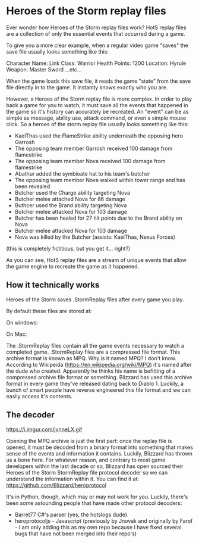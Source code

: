 # Heroes of the Storm replay files
Ever wonder how Heroes of the Storm replay files work? HotS replay files are a collection of only the essential events that occurred during a game.

To give you a more clear example, when a regular video game "saves" the save file usually looks something like this:

Character Name: Link
Class: Warrior
Health Points: 1200
Location: Hyrule
Weapon: Master Sword
...etc...

When the game loads this save file, it reads the game "state" from the save file directly in to the game. It instantly knows exactly who you are. 

However, a Heroes of the Storm replay file is more complex. In order to play back a game for you to watch, it must save all the events that happened in the game so it's history can accurately be recreated. An "event" can be as simple as message, ability use, attack command, or even a simple mouse click. So a heroes of the storm replay file usually looks something like this:

- KaelThas used the FlameStrike ability underneath the opposing hero Garrosh
- The opposing team member Garrosh received 100 damage from flamestrike
- The opposing team member Nova received 100 damage from flamestrike
- Abathur added the symbioate hat to his team's butcher 
- The opposing team member Nova walked within tower range and has been revealed
- Butcher used the Charge ability targeting Nova
- Butcher melee attached Nova for 86 damage
- Buthcer used the Brand ability targeting Nova
- Butcher melee attacked Nova for 103 damage
- Butcher has been healed for 27 hit points due to the Brand ability on Nova
- Butcher melee attacked Nova for 103 damage
- Nova was killed by the Butcher (assists: KaelThas, Nexus Forces)

(this is completely fictitious, but you get it... right?)

As you can see, HotS replay files are a stream of unique events that allow the game engine to recreate the game as it happened.

## How it technically works
Heroes of the Storm saves .StormReplay files after every game you play. 

By default these files are stored at:

On windows:

On Mac:

The .StormReplay files contain all the game events necessary to watch a completed game. 
.StormReplay files are a compressed file format. This archive format is known as MPQ. Why is it named MPQ? I don't know. According to Wikipeida (https://en.wikipedia.org/wiki/MPQ) it's named after the dude who created. Apparently he thinks his name is befitting of a compressed archive file format or something. 
Blizzard has used this archive format in every game they've released dating back to Diablo 1. Luckily, a bunch of smart people have reverse engineered this file format and we can easily access it's contents. 

## The decoder
https://i.imgur.com/jvnneLX.gif

Opening the MPQ archive is just the first part: once the replay file is opened, it must be decoded from a binary format into something that makes sense of the events and information it contains. Luckily, Blizzard has thrown us a bone here. For whatever reason, and contrary to most game developers within the last decade or so, Blizzard has open sourced their Heroes of the Storm StormReplay file protocol decoder so we can understand the information within it. You can find it at: https://github.com/Blizzard/heroprotocol

It's in Python, though, which may or may not work for you. Luckily, there's been some astounding people that have made other protocol decoders:
- Barret77 C#'s parser (yes, the hotslogs dude)
- heroprotocoljs - Javascript (previously by Jnovak and originally by Farof - I am only adding this as my own repo because I have fixed several bugs that have not been merged into their repo's)



